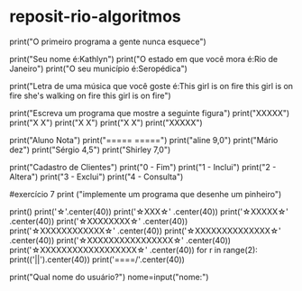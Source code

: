 # reposit-rio-algoritmos


print("O primeiro programa a gente nunca esquece")

print("Seu nome é:Kathlyn")
print("O estado em que você mora é:Rio de Janeiro")
print("O seu município é:Seropédica")


print("Letra de uma música que você goste é:This girl is on fire this girl is on fire she's walking on fire this girl is on fire")


print("Escreva um programa que mostre a seguinte figura")
print("XXXXX")
print("X   X")
print("X   X")
print("X   X")
print("XXXXX")


print("Aluno  Nota")
print("=====  =====")
print("aline   9,0")
print("Mário   dez")
print("Sérgio  4,5")
print("Shirley 7,0")


print("Cadastro de Clientes")
print("0 - Fim")
print("1 - Inclui")
print("2 - Altera")
print("3 - Exclui")
print("4 - Consulta")


#exercício 7
print ("implemente um programa que desenhe um pinheiro")

print()
print('☆'.center(40))
print('☆XXX☆' .center(40))
print('☆XXXXX☆' .center(40))
print('☆XXXXXXXX☆' .center(40))
print('☆XXXXXXXXXXXX☆' .center(40))
print('☆XXXXXXXXXXXXXX☆' .center(40))
print('☆XXXXXXXXXXXXXXXX☆' .center(40))
print('☆XXXXXXXXXXXXXXXXXX☆' .center(40))
for r in range(2):
    print(('||').center(40))
print('\====/'.center(40))


print("Qual nome do usuário?") 
nome=input("nome:")






